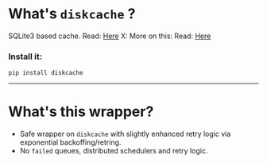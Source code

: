 # What's `diskcache` ?

SQLite3 based cache. Read: [Here](https://pypi.org/project/diskcache/)
X: More on this: Read: [Here](https://zadzmo.org/nepenthes-demo/)

### Install it:
```
pip install diskcache
```

---
# What's this wrapper?

- Safe wrapper on `diskcache` with slightly enhanced retry logic via exponential backoffing/retring.
- No `failed` queues, distributed schedulers and retry logic.
